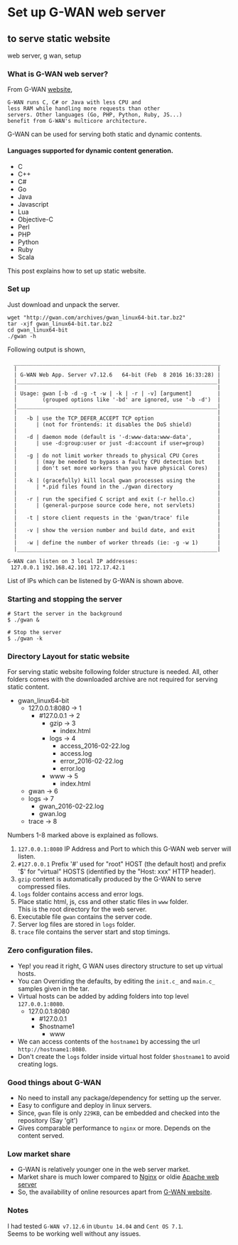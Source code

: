 # Set up G-WAN web server
## to serve static website
web server, g wan, setup

### What is G-WAN web server?

From G-WAN [website](http://gwan.ch/),

    G-WAN runs C, C# or Java with less CPU and
    less RAM while handling more requests than other
    servers. Other languages (Go, PHP, Python, Ruby, JS...)
    benefit from G-WAN's multicore architecture.

G-WAN can be used for serving both static and dynamic contents.

#### Languages supported for dynamic content generation.
* C
* C++
* C#
* Go
* Java
* Javascript
* Lua
* Objective-C
* Perl
* PHP
* Python
* Ruby
* Scala

This post explains how to set up static website.

### Set up
Just download and unpack the server.

    wget "http://gwan.com/archives/gwan_linux64-bit.tar.bz2"
    tar -xjf gwan_linux64-bit.tar.bz2
    cd gwan_linux64-bit
    ./gwan -h

Following output is shown,

      _________________________________________________________________
      |                                                               |
      | G-WAN Web App. Server v7.12.6   64-bit (Feb  8 2016 16:33:28) |
      |_______________________________________________________________|
      |                                                               |
      | Usage: gwan [-b -d -g -t -w | -k | -r | -v] [argument]        |
      |        (grouped options like '-bd' are ignored, use '-b -d')  |
      |_______________________________________________________________|
      |                                                               |
      |   -b | use the TCP_DEFER_ACCEPT TCP option                    |
      |      | (not for frontends: it disables the DoS shield)        |
      |                                                               |
      |   -d | daemon mode (default is '-d:www-data:www-data',        |
      |      | use -d:group:user or just -d:account if user=group)    |
      |                                                               |
      |   -g | do not limit worker threads to physical CPU Cores      |
      |      | (may be needed to bypass a faulty CPU detection but    |
      |      | don't set more workers than you have physical Cores)   |
      |                                                               |
      |   -k | (gracefully) kill local gwan processes using the       |
      |      | *.pid files found in the ./gwan directory              |
      |                                                               |
      |   -r | run the specified C script and exit (-r hello.c)       |
      |      | (general-purpose source code here, not servlets)       |
      |                                                               |
      |   -t | store client requests in the 'gwan/trace' file         |
      |                                                               |
      |   -v | show the version number and build date, and exit       |
      |                                                               |
      |   -w | define the number of worker threads (ie: -g -w 1)      |
      |_______________________________________________________________|

    G-WAN can listen on 3 local IP addresses:
     127.0.0.1 192.168.42.101 172.17.42.1

List of IPs which can be listened by G-WAN is shown above.

### Starting and stopping the server
    # Start the server in the background
    $ ./gwan &

    # Stop the server
    $ ./gwan -k

### Directory Layout for static website

For serving static website following folder structure is needed.
All, other folders comes with the downloaded archive are not required for serving static content.

* gwan_linux64-bit
    * 127.0.0.1:8080 -> 1
        * \#127.0.0.1 -> 2
            * gzip -> 3
                * index.html
            * logs -> 4
                * access_2016-02-22.log
                * access.log
                * error_2016-02-22.log
                * error.log
            * www -> 5
                * index.html
    * gwan -> 6
    * logs -> 7
        * gwan_2016-02-22.log
        * gwan.log
    * trace -> 8

Numbers 1-8 marked above is explained as follows.

1. `127.0.0.1:8080` IP Address and Port to which this G-WAN web server will listen.
2. `#127.0.0.1` Prefix '#' used for "root" HOST (the default host) and
prefix '$' for "virtual" HOSTS (identified by the "Host: xxx" HTTP header).
3. `gzip` content is automatically produced by the G-WAN to serve compressed files.
4. `logs` folder contains access and error logs.
5. Place static html, js, css and other static files in `www` folder.  
This is the root directory for the web server.
6. Executable file `gwan` contains the server code.
7. Server log files are stored in `logs` folder.
8. `trace` file contains the server start and stop timings.

### Zero configuration files.
* Yep! you read it right, G WAN uses directory structure to set up virtual hosts.
* You can Overriding the defaults, by editing the `init.c_` and `main.c_` samples given in the tar.
* Virtual hosts can be added by adding folders into top level `127.0.0.1:8080`.
    * 127.0.0.1:8080
        * \#127.0.0.1
        * $hostname1
            * www
* We can access contents of the `hostname1` by accessing the url `http://hostname1:8080`.
* Don't create the `logs` folder inside virtual host folder `$hostname1` to avoid creating logs.

### Good things about G-WAN
* No need to install any package/dependency for setting up the server.
* Easy to configure and deploy in linux servers.
* Since, `gwan` file is only `229KB`, can be embedded and checked into the repository (Say 'git')
* Gives comparable performance to `nginx` or more. Depends on the content served.

### Low market share
* G-WAN is relatively younger one in the web server market.
* Market share is much lower compared to [Nginx](https://www.nginx.com/) or oldie [Apache web server](https://httpd.apache.org/)
* So, the availability of online resources apart from [G-WAN website](http://gwan.ch/).

### Notes
I had tested `G-WAN v7.12.6` in `Ubuntu 14.04` and `Cent OS 7.1`.  
Seems to be working well without any issues.
